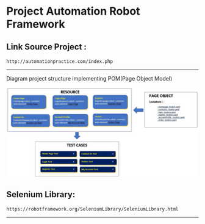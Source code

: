 # Project Automation Robot Framework 
Link Source Project :
  ---
    http://automationpractice.com/index.php
  ---

Diagram project structure implementing POM(Page Object Model)

<img src="https://github.com/natanrc/POM_RobotFR_Automation/blob/main/diagram%20project%20structure%20implementing%20POM.JPG" with='80%'>

Selenium Library:
  ----
    https://robotframework.org/SeleniumLibrary/SeleniumLibrary.html
  ----
